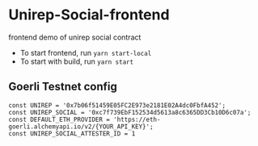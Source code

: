 # Unirep-Social-frontend

frontend demo of unirep social contract

-   To start frontend, run `yarn start-local`
-   To start with build, run `yarn start`

## Goerli Testnet config

```
const UNIREP = '0x7b06f51459E05FC2E973e2181E02A4dc0FbfA452';
const UNIREP_SOCIAL = '0xc7f739EbF152534d5613a8c6365DD3Cb10D6c07a';
const DEFAULT_ETH_PROVIDER = 'https://eth-goerli.alchemyapi.io/v2/{YOUR_API_KEY}';
const UNIREP_SOCIAL_ATTESTER_ID = 1
```
